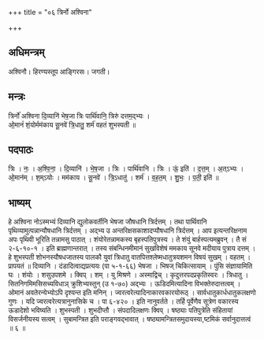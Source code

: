 +++
title = "०६ त्रिर्नो अश्विना"

+++
## अधिमन्त्रम्
अश्विनौ। हिरण्यस्तूप आङ्गिरसः। जगती।

## मन्त्रः
त्रिर्नो॑ अश्विना दि॒व्यानि॑ भेष॒जा त्रिः पार्थि॑वानि॒ त्रिरु॑ दत्तम॒द्भ्यः ।  
ओ॒मानं॑ शं॒योर्मम॑काय सू॒नवे॑ त्रि॒धातु॒ शर्म॑ वहतं शुभस्पती ॥

## पदपाठः
त्रिः । नः॒ । अ॒श्वि॒ना॒ । दि॒व्यानि॑ । भे॒ष॒जा । त्रिः । पार्थि॑वानि । त्रिः । ऊं॒ इति॑ । द॒त्त॒म् । अ॒त्ऽभ्यः ।  
ओ॒मान॑म् । श॒म्ऽयोः । मम॑काय । सू॒नवे॑ । त्रि॒ऽधातु॑ । शर्म॑ । व॒ह॒त॒म् । शु॒भः॒ । प॒ती॒ इति॑ ॥

## भाष्यम्
हे अश्विना नोऽस्मभ्यं दिव्यानि द्युलोकवर्तीनि भेषजा जौषधानि त्रिर्दत्तम् । तथा पार्थिवानि पृथिव्यामुत्पन्नान्यौषधानि त्रिर्दत्तम् । अद्भ्य उ अन्तरिक्षसकाशादप्यौषधानि त्रिर्दत्तम् । आप इत्यन्तरिक्षनाम अपः पृथिवी भूरिति तन्नामसु पाठात् । शंयोरेतन्नामकस्य बृहस्पतिपुत्रस्य । ते शंयुं बार्हस्पत्यमब्रुवन् । तै सं २-६-१०-१ । इति ब्राह्मणान्तरात् । तस्य संबन्धिनमीमानं सुखविशेषं ममकाय सूनवे मदीयाय पुत्राय दत्तम् । हे शुभस्पती शोभनस्यौषधजातस्य पालकौ युवां त्रिधातु वातपित्तश्लेष्मधातुत्रयशमन विषयं सुखम् । वहतम् । प्रापयतं ॥ दिव्यानि । दंडादित्वाद्यप्रत्ययः (पा ५-१-६६) भेषजा । भिषज् चिकित्सायाम् । पुंसि संज्ञायामिति घः । शंयोः । शसुउपशमे । क्विप् । शम् । यु मिश्रणे । अस्माद्विच् । कृदुत्तरपदप्रकृतिस्वरः । त्रिधातु । सितनिगमिमसिसच्यविधाञ् क्रुशिभ्यस्तुन् (उ १-७०) अद्भ्यः । ऊडिदमित्यादिना विभक्तेरुदात्तत्वम् । ओमानं अवतेरन्येभ्योऽपि दृश्यन्त इति मनिन् । ज्वरत्वरेत्यादिनाकारवकारयोरूठ् । सार्वधातुकार्धधातुकलक्षणो गुणः । यदि ज्वरत्वरेत्यत्रानुनासिके च । पा ६-४२० । इति नानुवर्तते । तर्हि पूर्वेणैव सूत्रेण वकारस्य ऊडादेशो भविष्यति । शुभस्पती । शुभदीप्तौ । संपदादिलक्षणः क्विप् । षष्ठ्याः पतिपुत्रेति संहितायां विसर्जनीयस्य सत्वम् । सुबामन्त्रित इति पराङ्गवद्भावात् । षष्ठ्यामन्त्रितसमुदायस्या,ष्टमिकं सर्वानुदात्तत्वं ॥ ६ ॥